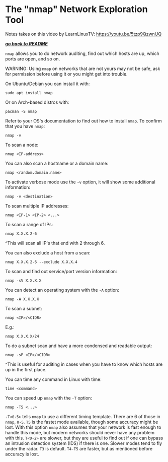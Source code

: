 # The "nmap" Network Exploration Tool 

Notes takes on this video by LearnLinuxTV:
https://youtu.be/5tzp9QzwnUQ

[***go back to README***](README.md)  

`nmap` allows you to do network auditing, find out which hosts are up, which
ports are open, and so on. 

WARNING: Using `nmap` on networks that are not yours may not be safe, ask for
permission before using it or you might get into trouble.

On Ubuntu/Debian you can install it with:
	
	sudo apt install nmap

Or on Arch-based distros with:

	pacman -S nmap

Refer to your OS's documentation to find out how to install `nmap`.
To confirm that you have `nmap`:

	nmap -v 

To scan a node:

	nmap <IP-address>

You can also scan a hostname or a domain name:

	nmap <random.domain.name>

To activate verbose mode use the `-v` option, it will show some additional
information:

	nmap -v <destination>

To scan multiple IP addresses:

	nmap <IP-1> <IP-2> <...>

To scan a range of IPs:

	nmap X.X.X.2-6

^This will scan all IP's that end with 2 through 6.

You can also exclude a host from a scan:

	nmap X.X.X.2-6 --exclude X.X.X.4

To scan and find out service/port version information:

	nmap -sV X.X.X.X

You can detect an operating system with the `-A` option:

	nmap -A X.X.X.X

To scan a subnet:

	nmap <IP>/<CIDR>

E.g.:

	nmap X.X.X.X/24

To do a subnet scan and have a more condensed and readable output:

	nmap -sP <IP>/<CIDR>

^This is useful for auditing in cases when you have to know which hosts are up
in the first place.

You can time any command in Linux with time:

	time <command>

You can speed up `nmap` with the `-T` option:

	nmap -T5 <...>

`-T<0-5>` tells `nmap` to use a different timing template. There are 6 of those
in `nmap`, `0-5`. `T5` is the fastet mode available, though some accuracy might
be lost.  With this option `nmap` also assumes that your network is fast enough
to handle this mode, but modern networks should never have any problem with
this.  `T<0-2>` are slower, but they are useful to find out if one can bypass
an intrusion detection system (IDS) if there is one. Slower modes tend to fly
under the radar. `T3` is default. `T4-T5` are faster, but as mentioned before
accuracy is lost.
